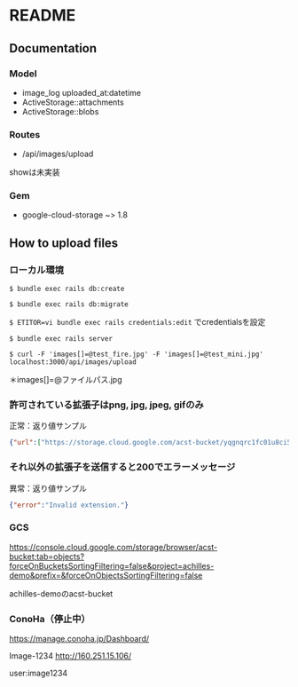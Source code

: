 # README

## Documentation

### Model

- image_log uploaded_at:datetime
- ActiveStorage::attachments
- ActiveStorage::blobs

### Routes

- /api/images/upload

showは未実装

### Gem

- google-cloud-storage ~> 1.8

## How to upload files

### ローカル環境

`$ bundle exec rails db:create`

`$ bundle exec rails db:migrate`

`$ ETITOR=vi bundle exec rails credentials:edit`
でcredentialsを設定

`$ bundle exec rails server`

`$ curl -F 'images[]=@test_fire.jpg' -F 'images[]=@test_mini.jpg' localhost:3000/api/images/upload`

＊images[]=@ファイルパス.jpg

### 許可されている拡張子はpng, jpg, jpeg, gifのみ

正常：返り値サンプル

~~~ json
{"url":["https://storage.cloud.google.com/acst-bucket/yqgnqrc1fc01u8ci5bkmkk14dlmd","https://storage.cloud.google.com/acst-bucket/16t2an2vaponp8bnl0146czwjpo5"]}
~~~

### それ以外の拡張子を送信すると200でエラーメッセージ

異常：返り値サンプル

~~~ json
{"error":"Invalid extension."}
~~~

### GCS

<https://console.cloud.google.com/storage/browser/acst-bucket;tab=objects?forceOnBucketsSortingFiltering=false&project=achilles-demo&prefix=&forceOnObjectsSortingFiltering=false>

achilles-demoのacst-bucket

### ConoHa（停止中）

<https://manage.conoha.jp/Dashboard/>

Image-1234 <http://160.251.15.106/>

user:image1234
